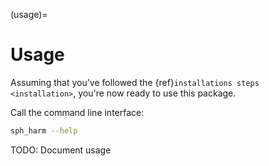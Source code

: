 (usage)=

# Usage

Assuming that you've followed the {ref}`installations steps <installation>`, you're now ready to use this package.

Call the command line interface:

```bash
sph_harm --help
```

TODO: Document usage
